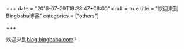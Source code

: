 +++
date = "2016-07-09T19:28:47+08:00"
draft = true
title = "欢迎来到Bingbaba博客"
categories = ["others"]

+++

欢迎来到[blog.bingbaba.com](http://blog.bingbaba.com)!!
